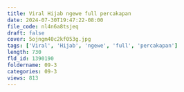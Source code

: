 ```yaml
---
title: Viral Hijab ngewe full percakapan
date: 2024-07-30T19:47:22-08:00
file_code: nl4n6a8tsjeq
draft: false
cover: 5ojngm40c2kf053g.jpg
tags: ['Viral', 'Hijab', 'ngewe', 'full', 'percakapan']
length: 730
fld_id: 1390190
foldername: 09-3
categories: 09-3
views: 813
---
```

